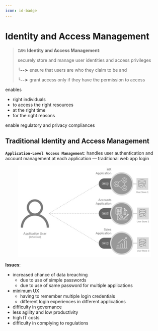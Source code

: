 ```yaml
---
icon: id-badge
---
```


# Identity and Access Management

> **`IAM`: Identity and Access Management**:
>
> securely store and manage user identities and access privileges
>
> ╰**--**➤ ensure that users are who they claim to be and&#x20;
>
> ╰**--**➤ grant access only if they have the permission to access



enables&#x20;

* right individuals&#x20;
* to access the right resources&#x20;
* at the right time&#x20;
* for the right reasons



enable regulatory and privacy compliances





## Traditional Identity and Access Management

**`Application-Level Access Management`**: handles user authentication and account management at each application — traditional web app login

<figure><img src="../.gitbook/assets/application-level-access-management.png" alt="" width="563"><figcaption></figcaption></figure>

**Issues**:

* increased chance of data breaching&#x20;
  * due to use of simple passwords
  * due to use of same password for multiple applications
* minimum UX
  * having to remember multiple login credentials
  * different login experiences in different applications
* difficulty in governance&#x20;
* less agility and low productivity
* high IT costs
* difficulty in complying to regulations

